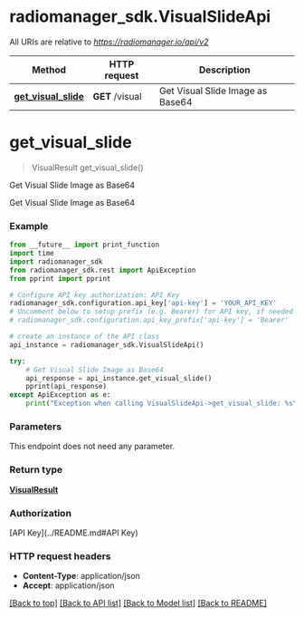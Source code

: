 # radiomanager_sdk.VisualSlideApi

All URIs are relative to *https://radiomanager.io/api/v2*

Method | HTTP request | Description
------------- | ------------- | -------------
[**get_visual_slide**](VisualSlideApi.md#get_visual_slide) | **GET** /visual | Get Visual Slide Image as Base64


# **get_visual_slide**
> VisualResult get_visual_slide()

Get Visual Slide Image as Base64

Get Visual Slide Image as Base64

### Example 
```python
from __future__ import print_function
import time
import radiomanager_sdk
from radiomanager_sdk.rest import ApiException
from pprint import pprint

# Configure API key authorization: API Key
radiomanager_sdk.configuration.api_key['api-key'] = 'YOUR_API_KEY'
# Uncomment below to setup prefix (e.g. Bearer) for API key, if needed
# radiomanager_sdk.configuration.api_key_prefix['api-key'] = 'Bearer'

# create an instance of the API class
api_instance = radiomanager_sdk.VisualSlideApi()

try: 
    # Get Visual Slide Image as Base64
    api_response = api_instance.get_visual_slide()
    pprint(api_response)
except ApiException as e:
    print("Exception when calling VisualSlideApi->get_visual_slide: %s\n" % e)
```

### Parameters
This endpoint does not need any parameter.

### Return type

[**VisualResult**](VisualResult.md)

### Authorization

[API Key](../README.md#API Key)

### HTTP request headers

 - **Content-Type**: application/json
 - **Accept**: application/json

[[Back to top]](#) [[Back to API list]](../README.md#documentation-for-api-endpoints) [[Back to Model list]](../README.md#documentation-for-models) [[Back to README]](../README.md)

